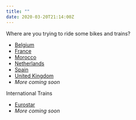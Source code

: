 ```yaml
---
title: ""
date: 2020-03-20T21:14:00Z
---
```



Where are you trying to ride some bikes and trains?

- [Belgium](/countries/belgium)
- [France](/countries/france)
- [Morocco](/countries/morocco)
- [Netherlands](/countries/netherlands)
- [Spain](/countries/spain)
- [United Kingdom](/countries/uk)
- _More coming soon_

International Trains

- [Eurostar](eurostar)
- _More coming soon_
